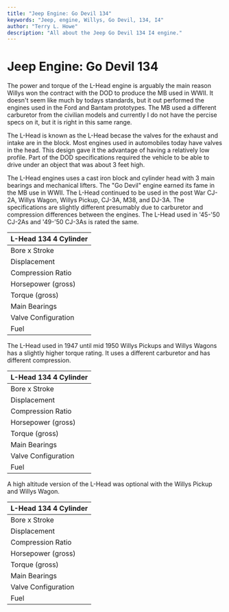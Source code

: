 ```yaml
---
title: "Jeep Engine: Go Devil 134"
keywords: "Jeep, engine, Willys, Go Devil, 134, I4"
author: "Terry L. Howe"
description: "All about the Jeep Go Devil 134 I4 engine."
---
```


# Jeep Engine: Go Devil 134

The power and torque of the L-Head engine is arguably the main
reason Willys won the contract with the DOD to produce the MB
used in WWII.  It doesn't seem like much by todays standards, but
it out performed the engines used in the Ford and Bantam prototypes.
The MB used a different carburetor from the civilian models and
currently I do not have the percise specs on it, but it is right in this
same range.

The L-Head is known as the L-Head becase the valves for the exhaust
and intake are in the block.  Most engines used in automobiles today
have valves in the head.  This design gave it the
advantage of having a relatively low profile.  Part of the DOD
specifications required the vehicle to be able to drive under
an object that was about 3 feet high.

The L-Head engines uses a cast iron block and cylinder head with
3 main bearings and mechanical lifters.  The "Go Devil" engine
earned its fame in the MB use in WWII.
The L-Head continued to be used in the post War CJ-2A, Willys Wagon,
Willys Pickup, CJ-3A, M38, and DJ-3A.  The specifications are slightly
different presumably due to carburetor and compression differences
between the engines.  The L-Head used in '45-'50 CJ-2As and '49-'50
CJ-3As is rated the same.

| L-Head 134 4 Cylinder |
| --- |
| Bore x Stroke | 3.125" x 4.375" |
| Displacement | 134.2 ci(2.2L) |
| Compression Ratio | 6.48:1 |
| Horsepower (gross) | 60@4000rpm |
| Torque (gross) | 105@2000 |
| Main Bearings | 3 |
| Valve Configuration | L-head |
| Fuel | Carter WO-596S 1bbl downdraft |

The L-Head used in 1947 until mid 1950 Willys Pickups and Willys
Wagons has a slightly higher torque rating.  It uses a different
carburetor and has different compression.

| L-Head 134 4 Cylinder |
| --- |
| Bore x Stroke | 3.125" x 4.375" |
| Displacement | 134.2 ci(2.2L) |
| Compression Ratio | 6.47:1 |
| Horsepower (gross) | 60@4000rpm |
| Torque (gross) | 106@2000 |
| Main Bearings | 3 |
| Valve Configuration | L-head |
| Fuel | Carter 626 1bbl |

A high altitude version of the L-Head was optional with the Willys
Pickup and Willys Wagon.

| L-Head 134 4 Cylinder |
| --- |
| Bore x Stroke | 3.125" x 4.375" |
| Displacement | 134.2 ci(2.2L) |
| Compression Ratio | 7.0:1 |
| Horsepower (gross) | 60@4000rpm |
| Torque (gross) | 106@2000 |
| Main Bearings | 3 |
| Valve Configuration | L-head |
| Fuel | Carter 626 1bbl |